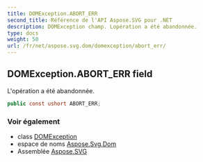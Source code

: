 ```yaml
---
title: DOMException.ABORT_ERR
second_title: Référence de l'API Aspose.SVG pour .NET
description: DOMException champ. Lopération a été abandonnée.
type: docs
weight: 50
url: /fr/net/aspose.svg.dom/domexception/abort_err/
---
```

## DOMException.ABORT_ERR field

L'opération a été abandonnée.

```csharp
public const ushort ABORT_ERR;
```

### Voir également

* class [DOMException](../)
* espace de noms [Aspose.Svg.Dom](../../domexception/)
* Assemblée [Aspose.SVG](../../../)


